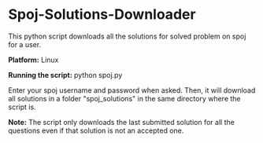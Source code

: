 # Spoj-Solutions-Downloader
This python script downloads all the solutions for solved problem on spoj for a user. 

<b>Platform:</b> Linux

<b>Running the script:</b> python spoj.py

Enter your spoj username and password when asked. Then, it will download all solutions in a folder "spoj_solutions" in the same directory where the script is.

<b>Note:</b> The script only downloads the last submitted solution for all the questions even if that solution is not an accepted one.
